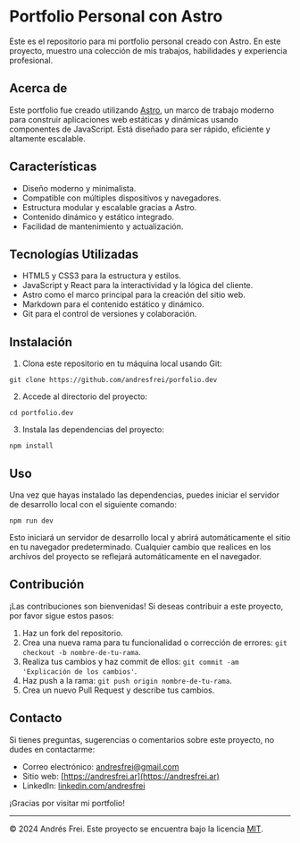 # Portfolio Personal con Astro

Este es el repositorio para mi portfolio personal creado con Astro. En este proyecto, muestro una colección de mis trabajos, habilidades y experiencia profesional.

## Acerca de

Este portfolio fue creado utilizando [Astro](https://astro.build/), un marco de trabajo moderno para construir aplicaciones web estáticas y dinámicas usando componentes de JavaScript. Está diseñado para ser rápido, eficiente y altamente escalable.

## Características

- Diseño moderno y minimalista.
- Compatible con múltiples dispositivos y navegadores.
- Estructura modular y escalable gracias a Astro.
- Contenido dinámico y estático integrado.
- Facilidad de mantenimiento y actualización.

## Tecnologías Utilizadas

- HTML5 y CSS3 para la estructura y estilos.
- JavaScript y React para la interactividad y la lógica del cliente.
- Astro como el marco principal para la creación del sitio web.
- Markdown para el contenido estático y dinámico.
- Git para el control de versiones y colaboración.

## Instalación

1. Clona este repositorio en tu máquina local usando Git:

```
git clone https://github.com/andresfrei/porfolio.dev

```

2. Accede al directorio del proyecto:

```
cd portfolio.dev
```

3. Instala las dependencias del proyecto:

```
npm install
```

## Uso

Una vez que hayas instalado las dependencias, puedes iniciar el servidor de desarrollo local con el siguiente comando:

```
npm run dev
```

Esto iniciará un servidor de desarrollo local y abrirá automáticamente el sitio en tu navegador predeterminado. Cualquier cambio que realices en los archivos del proyecto se reflejará automáticamente en el navegador.

## Contribución

¡Las contribuciones son bienvenidas! Si deseas contribuir a este proyecto, por favor sigue estos pasos:

1. Haz un fork del repositorio.
2. Crea una nueva rama para tu funcionalidad o corrección de errores: `git checkout -b nombre-de-tu-rama`.
3. Realiza tus cambios y haz commit de ellos: `git commit -am 'Explicación de los cambios'`.
4. Haz push a la rama: `git push origin nombre-de-tu-rama`.
5. Crea un nuevo Pull Request y describe tus cambios.

## Contacto

Si tienes preguntas, sugerencias o comentarios sobre este proyecto, no dudes en contactarme:

- Correo electrónico: andresfrei@gmail.com
- Sitio web: [https://andresfrei.ar](https://andresfrei.ar)
- LinkedIn: [linkedin.com/andresfrei](https://www.linkedin.com/andresfrei)

¡Gracias por visitar mi portfolio!

---

© 2024 Andrés Frei. Este proyecto se encuentra bajo la licencia [MIT](LICENSE).
